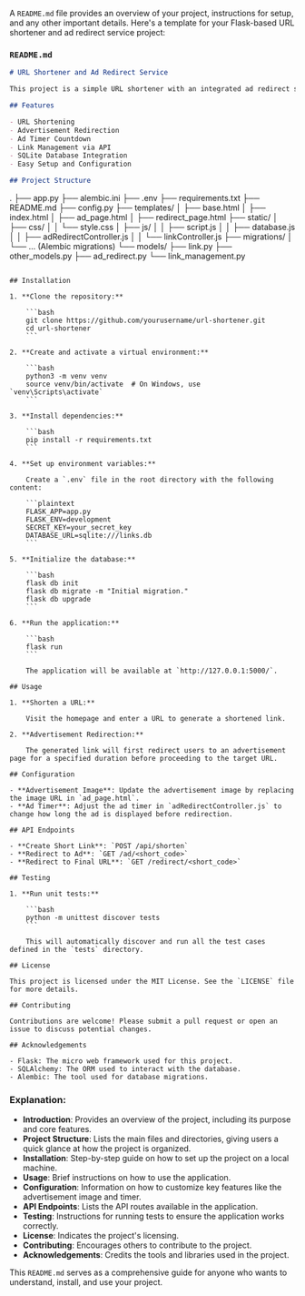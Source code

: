 A `README.md` file provides an overview of your project, instructions for setup, and any other important details. Here's a template for your Flask-based URL shortener and ad redirect service project:

### `README.md`

```markdown
# URL Shortener and Ad Redirect Service

This project is a simple URL shortener with an integrated ad redirect service, similar to gplink. The application allows users to shorten URLs and redirect users to an advertisement page before redirecting them to the final destination.

## Features

- URL Shortening
- Advertisement Redirection
- Ad Timer Countdown
- Link Management via API
- SQLite Database Integration
- Easy Setup and Configuration

## Project Structure

```
.
├── app.py
├── alembic.ini
├── .env
├── requirements.txt
├── README.md
├── config.py
├── templates/
│   ├── base.html
│   ├── index.html
│   ├── ad_page.html
│   ├── redirect_page.html
├── static/
│   ├── css/
│   │   └── style.css
│   ├── js/
│   │   ├── script.js
│   │   ├── database.js
│   │   ├── adRedirectController.js
│   │   └── linkController.js
├── migrations/
│   └── ... (Alembic migrations)
└── models/
    ├── link.py
    ├── other_models.py
    ├── ad_redirect.py
    └── link_management.py
```

## Installation

1. **Clone the repository:**

    ```bash
    git clone https://github.com/yourusername/url-shortener.git
    cd url-shortener
    ```

2. **Create and activate a virtual environment:**

    ```bash
    python3 -m venv venv
    source venv/bin/activate  # On Windows, use `venv\Scripts\activate`
    ```

3. **Install dependencies:**

    ```bash
    pip install -r requirements.txt
    ```

4. **Set up environment variables:**

    Create a `.env` file in the root directory with the following content:

    ```plaintext
    FLASK_APP=app.py
    FLASK_ENV=development
    SECRET_KEY=your_secret_key
    DATABASE_URL=sqlite:///links.db
    ```

5. **Initialize the database:**

    ```bash
    flask db init
    flask db migrate -m "Initial migration."
    flask db upgrade
    ```

6. **Run the application:**

    ```bash
    flask run
    ```

    The application will be available at `http://127.0.0.1:5000/`.

## Usage

1. **Shorten a URL:**

    Visit the homepage and enter a URL to generate a shortened link.

2. **Advertisement Redirection:**

    The generated link will first redirect users to an advertisement page for a specified duration before proceeding to the target URL.

## Configuration

- **Advertisement Image**: Update the advertisement image by replacing the image URL in `ad_page.html`.
- **Ad Timer**: Adjust the ad timer in `adRedirectController.js` to change how long the ad is displayed before redirection.

## API Endpoints

- **Create Short Link**: `POST /api/shorten`
- **Redirect to Ad**: `GET /ad/<short_code>`
- **Redirect to Final URL**: `GET /redirect/<short_code>`

## Testing

1. **Run unit tests:**

    ```bash
    python -m unittest discover tests
    ```

    This will automatically discover and run all the test cases defined in the `tests` directory.

## License

This project is licensed under the MIT License. See the `LICENSE` file for more details.

## Contributing

Contributions are welcome! Please submit a pull request or open an issue to discuss potential changes.

## Acknowledgements

- Flask: The micro web framework used for this project.
- SQLAlchemy: The ORM used to interact with the database.
- Alembic: The tool used for database migrations.
```

### Explanation:

- **Introduction**: Provides an overview of the project, including its purpose and core features.
- **Project Structure**: Lists the main files and directories, giving users a quick glance at how the project is organized.
- **Installation**: Step-by-step guide on how to set up the project on a local machine.
- **Usage**: Brief instructions on how to use the application.
- **Configuration**: Information on how to customize key features like the advertisement image and timer.
- **API Endpoints**: Lists the API routes available in the application.
- **Testing**: Instructions for running tests to ensure the application works correctly.
- **License**: Indicates the project's licensing.
- **Contributing**: Encourages others to contribute to the project.
- **Acknowledgements**: Credits the tools and libraries used in the project.

This `README.md` serves as a comprehensive guide for anyone who wants to understand, install, and use your project.